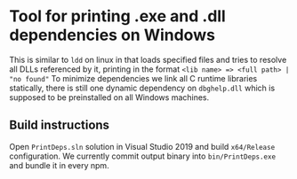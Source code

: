# Tool for printing .exe and .dll dependencies on Windows

This is similar to `ldd` on linux in that loads specified files and tries to
resolve all DLLs referenced by it, printing in the format `<lib name> => <full path> | "no found"`
To minimize dependencies we link all C runtime libraries statically, there is
still one dynamic dependency on `dbghelp.dll` which is supposed to be preinstalled
on all Windows machines.

## Build instructions

Open `PrintDeps.sln` solution in Visual Studio 2019 and build `x64/Release` configuration. We
currently commit output binary into `bin/PrintDeps.exe` and bundle it in every npm.
